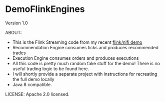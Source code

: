 # DemoFlinkEngines

Version 1.0

ABOUT:
* This is the Flink Streaming code from my recent [flink/nifi demo](http://www.slideshare.net/mring33/flink-and-nifi-two-stars-in-the-apache-big-data-constellation)
* Recommendation Engine consumes ticks and produces recommended trades
* Execution Engine consumes orders and produces executions
* All this code is pretty much random fake stuff for the demo! There is no useful trading logic to be found here.
* I will shortly provide a separate project with instructions for recreating the full demo locally
* Java 8 compatible.

LICENSE:
Apache 2.0 licensed.

